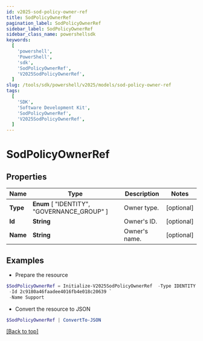 ```yaml
---
id: v2025-sod-policy-owner-ref
title: SodPolicyOwnerRef
pagination_label: SodPolicyOwnerRef
sidebar_label: SodPolicyOwnerRef
sidebar_class_name: powershellsdk
keywords:
  [
    'powershell',
    'PowerShell',
    'sdk',
    'SodPolicyOwnerRef',
    'V2025SodPolicyOwnerRef',
  ]
slug: /tools/sdk/powershell/v2025/models/sod-policy-owner-ref
tags:
  [
    'SDK',
    'Software Development Kit',
    'SodPolicyOwnerRef',
    'V2025SodPolicyOwnerRef',
  ]
---
```


# SodPolicyOwnerRef

## Properties

| Name | Type | Description | Notes |
| --- | --- | --- | --- |
| **Type** | **Enum** [ "IDENTITY", "GOVERNANCE_GROUP" ] | Owner type. | [optional] |
| **Id** | **String** | Owner's ID. | [optional] |
| **Name** | **String** | Owner's name. | [optional] |

## Examples

- Prepare the resource

```powershell
$SodPolicyOwnerRef = Initialize-V2025SodPolicyOwnerRef  -Type IDENTITY `
 -Id 2c9180a46faadee4016fb4e018c20639 `
 -Name Support
```

- Convert the resource to JSON

```powershell
$SodPolicyOwnerRef | ConvertTo-JSON
```

[[Back to top]](#)
